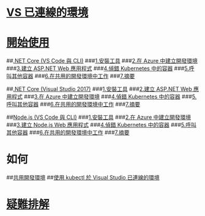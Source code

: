 # [VS 已連線的環境](visual-studio-connected-environment.md)

# [開始使用](get-started.md)
##[.NET Core (VS Code 與 CLI)](get-started-netcore-01.md)
###[1.安裝工具](get-started-netcore-01.md)
###[2.在 Azure 中建立開發環境](get-started-netcore-02.md)
###[3.建立 ASP.NET Web 應用程式](get-started-netcore-03.md)
###[4.偵錯 Kubernetes 中的容器](get-started-netcore-04.md)
###[5.呼叫其他容器](get-started-netcore-05.md)
###[6.在共用的開發環境中工作](get-started-netcore-06.md)
###[7.摘要](get-started-netcore-07.md)

##[.NET Core (Visual Studio 2017)](get-started-netcore-visualstudio-01.md)
###[1.安裝工具](get-started-netcore-visualstudio-01.md)
###[2.建立 ASP.NET Web 應用程式](get-started-netcore-visualstudio-02.md)
###[3.在 Azure 中建立開發環境](get-started-netcore-visualstudio-03.md)
###[4.偵錯 Kubernetes 中的容器](get-started-netcore-visualstudio-04.md)
###[5.呼叫其他容器](get-started-netcore-visualstudio-05.md)
###[6.在共用的開發環境中工作](get-started-netcore-visualstudio-06.md)
###[7.摘要](get-started-netcore-visualstudio-07.md)

##[Node.js (VS Code 與 CLI)](get-started-nodejs-01.md)
###[1.安裝工具](get-started-nodejs-01.md)
###[2.在 Azure 中建立開發環境](get-started-nodejs-02.md)
###[3.建立 Node.js Web 應用程式](get-started-nodejs-03.md)
###[4.偵錯 Kubernetes 中的容器](get-started-nodejs-04.md)
###[5.呼叫其他容器](get-started-nodejs-05.md)
###[6.在共用的開發環境中工作](get-started-nodejs-06.md)
###[7.摘要](get-started-nodejs-07.md)

# 如何
##[共用開發環境](how-to/share-dev-environment.md)
##[使用 kubectl 於 Visual Studio 已連線的環境](how-to/use-kubectl-with-vsce.md)

# [疑難排解](troubleshooting.md)

